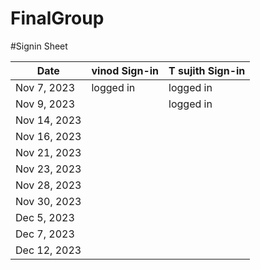 # FinalGroup

#Signin Sheet

| Date        | vinod Sign-in | T sujith Sign-in |
|-------------|------------------|------------------|
| Nov 7, 2023 |       logged in  |     logged in    |
| Nov 9, 2023 |                  |     logged in    |              
| Nov 14, 2023|                  |                  |
| Nov 16, 2023|                  |                  |
| Nov 21, 2023|                  |                  |
| Nov 23, 2023|                  |                  |
| Nov 28, 2023|                  |                  |
| Nov 30, 2023|                  |                  |
| Dec 5, 2023 |                  |                  |
| Dec 7, 2023 |                  |                  |
| Dec 12, 2023|                  |                  |
